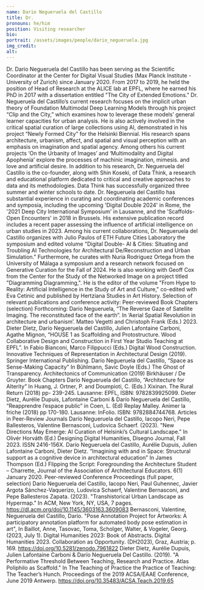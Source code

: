 ```yaml
---
name: Dario Negueruela del Castillo
title: Dr.
pronouns: he/him
position: Visiting researcher
bio:
portrait: /assets/images/people/dario_negueruela.jpg
img_credit:
alt:
---
```

Dr. Dario Negueruela del Castillo has been serving as the Scientific Coordinator at the Center for Digital Visual Studies (Max Planck Institute - University of Zurich) since January 2020. From 2017 to 2019, he held the position of Head of Research at the ALICE lab at EPFL, where he earned his PhD in 2017 with a dissertation entitled "The City of Extended Emotions."
Dr. Negueruela del Castillo’s current research focuses on the implicit urban theory of Foundation Multimodal Deep Learning Models through his project “Clip and the City,” which examines how to leverage these models’ general learner capacities for urban analysis. He is also actively involved in the critical spatial curation of large collections using AI, demonstrated in his project “Newly Formed City” for the Helsinki Biennial.  His research spans architecture, urbanism, affect, and spatial and visual perception with an emphasis on imagination and spatial agency. Among others his current projects ‘On the Urbanity of Images’ and ‘Multimodality and Digital Apophenia’  explore the processes of machinic imagination, mimesis. and love and artificial desire.
In addition to his research, Dr. Negueruela del Castillo is the co-founder, along with Shin Koseki, of Data Think, a research and educational platform dedicated to critical and creative approaches to data and its methodologies. Data Think has successfully organized three summer and winter schools to date.
Dr. Negueruela del Castillo has substantial experience in curating and coordinating academic conferences and symposia, including the upcoming 'Digital Double 2024' in Rome, the '2021 Deep City International Symposium' in Lausanne, and the 'Scaffolds-Open Encounters' in 2018 in Brussels. His extensive publication record includes a recent paper assessing the influence of artificial intelligence on urban studies in 2023.
Among his current collaborations, Dr. Negueruela del Castillo organizes with Julio Paulos of ETH Future Cities Laboratory the symposium and edited volume "Digital Double- AI & Cities: Situating and Troubling AI Technologies for Architectural De/Reconstruction and Urban Simulation." Furthermore, he curates with Nuria Rodriguez Ortega from the University of Málaga a symposium and a research network focused on Generative Curation for the Fall of 2024. He is also working with Geoff Cox from the Center for the Study of the Networked Image on a project titled "Diagramming Diagramming,".
He is the editor of the volume "From Hype to Reality: Artificial Intelligence in the Study of Art and Culture," co-edited with Eva Cetinic and published by Hertziana Studies in Art History.
Selection of relevant publications and conference activity:
Peer-reviewed Book Chapters (selection)
Forthcoming: Darío Negueruela, “The Reverse Gaze of Satellite Imaging. The reconstituted face of the earth”. In ‘Aerial Spatial Revolution in architecture and urbanism’. Matteo Vegetti and Christoph Frank (Eds.) 2023.
Dieter Dietz, Darío Negueruela del Castillo, Julien Lafontaine Carboni, Agathe Mignon, “HOUSE 1 as Scaffolding and Protostructure. Wood Collaborative Design and Construction in First Year Studio Teaching at EPFL”. In Fabio Bianconi, Marco Filippucci (Eds.) Digital Wood Construction. Innovative Techniques of Representation in Architectural Design (2019). Springer International Publishing.
Darío Negueruela del Castillo, “Space as Sense-Making Capacity” In Bühlmann, Savic Doyle (Eds.) The Ghost of Transparency. Architectonics of Communication (2019) Birkhäuser / De Gruyter.
Book Chapters
Darío Negueruela del Castillo, “Architecture for Alterity” In Huang, J. Ortner, P. and Doumpioti, C. (Eds.) Xixinan. The Rural Return (2018) pp- 239-245. Lausanne: EPFL, ISBN: 9782839925099.
Dieter Dietz, Aurélie Dupuis, Lafontaine Carboni & Darío Negueruela del Castillo, “Reapprendre l’espace public” in Coen, L. (Ed) Replay Malley. Animer la friche (2018) pp 170-180. Lausanne: InFolio. ISBN: 9782884744768.
Articles in Peer-Review Journals
Darío Negueruela del Castillo, Iacopo Neri, Pepe Ballesteros, Valentine Bernasconi, Ludovica Schaerf. (2023). "New Directions May Emerge: AI Curation of Helsinki’s Cultural Landscape." In Olivér Horváth (Ed.) Designing Digital Humanities, Disegno Journal, Fall 2023. ISSN 2416-156X.
Darío Negueruela del Castillo, Aurélie Dupuis, Julien Lafontaine Carboni, Dieter Dietz. “Imagining with and in Space: Structural support as a cognitive device in architectural education” In James Thompson (Ed.) Flipping the Script: Foregrounding the Architecture Student – Charrette, Journal of the Association of Architectural Educators. 6(1) January 2020.
Peer-reviewed Conference Proceedings (full paper, selection)
Dario Negueruela del Castillo, Iacopo Neri, Paul Guhennec, Javier Argota Sánchez-Vaquerizo, Ludovica Schaerf, Valentine Bernasconi, and Pepe Ballesteros Zapata. (2023). "Transhistorical Urban Landscape as Hypermap." In ACM, New York, NY, USA, 7 pages. https://dl.acm.org/doi/10.1145/3603163.3609083
Bernasconi, Valentine, Negueruela del Castillo, Darío. "Pose Annotation Project for Artworks: A participatory annotation platform for automated body pose estimation in art", In Baillot, Anne, Tasovac, Toma, Scholger, Walter, & Vogeler, Georg. (2023, July 1). Digital Humanities 2023: Book of Abstracts. Digital Humanities 2023. Collaboration as Opportunity. (DH2023), Graz, Austria; p. 169. https://doi.org/10.5281/zenodo.7961822
Dieter Dietz, Aurélie Dupuis, Julien Lafontaine Carboni & Darío Negueruela Del Castillo. (2019). "A Performative Threshold Between Teaching, Research and Practice. Atlas Poliphilo as Scaffold." In The Teaching of Practice the Practice of Teaching: The Teacher’s Hunch. Proceedings of the 2019 ACSA/EAAE Conference, June 2019 Antwerp. https://doi.org/10.35483/ACSA.Teach.2019.65
